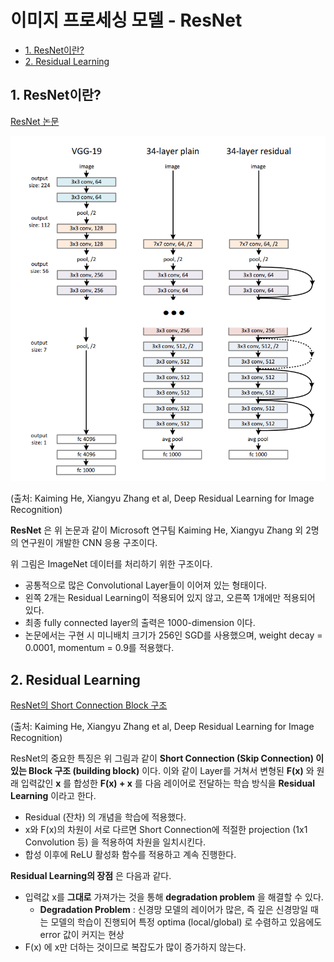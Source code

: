# 이미지 프로세싱 모델 - ResNet

* [1. ResNet이란?](#1-resnet이란)
* [2. Residual Learning](#2-residual-learning)

## 1. ResNet이란?

[ResNet 논문](https://arxiv.org/pdf/1512.03385.pdf)

![ResNet의 구조](./images/ResNet_1.png)

(출처: Kaiming He, Xiangyu Zhang et al, Deep Residual Learning for Image Recognition)

**ResNet** 은 위 논문과 같이 Microsoft 연구팀 Kaiming He, Xiangyu Zhang 외 2명의 연구원이 개발한 CNN 응용 구조이다.

위 그림은 ImageNet 데이터를 처리하기 위한 구조이다.
* 공통적으로 많은 Convolutional Layer들이 이어져 있는 형태이다.
* 왼쪽 2개는 Residual Learning이 적용되어 있지 않고, 오른쪽 1개에만 적용되어 있다.
* 최종 fully connected layer의 출력은 1000-dimension 이다.
* 논문에서는 구현 시 미니배치 크기가 256인 SGD를 사용했으며, weight decay = 0.0001, momentum = 0.9를 적용했다.

## 2. Residual Learning

[ResNet의 Short Connection Block 구조](./images/ResNet_2.png)

(출처: Kaiming He, Xiangyu Zhang et al, Deep Residual Learning for Image Recognition)

ResNet의 중요한 특징은 위 그림과 같이 **Short Connection (Skip Connection) 이 있는 Block 구조 (building block)** 이다. 이와 같이 Layer를 거쳐서 변형된 **F(x)** 와 원래 입력값인 **x** 를 합성한 **F(x) + x** 를 다음 레이어로 전달하는 학습 방식을 **Residual Learning** 이라고 한다.
* Residual (잔차) 의 개념을 학습에 적용했다.
* x와 F(x)의 차원이 서로 다르면 Short Connection에 적절한 projection (1x1 Convolution 등) 을 적용하여 차원을 일치시킨다.
* 합성 이후에 ReLU 활성화 함수를 적용하고 계속 진행한다.

**Residual Learning의 장점** 은 다음과 같다.
* 입력값 x를 **그대로** 가져가는 것을 통해 **degradation problem** 을 해결할 수 있다.
  * **Degradation Problem** : 신경망 모델의 레이어가 많은, 즉 깊은 신경망일 때는 모델의 학습이 진행되어 특정 optima (local/global) 로 수렴하고 있음에도 error 값이 커지는 현상
* F(x) 에 x만 더하는 것이므로 복잡도가 많이 증가하지 않는다.